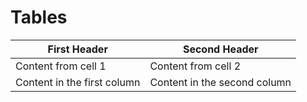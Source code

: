 # Tables

First Header | Second Header
------------ | -------------
Content from cell 1 | Content from cell 2
Content in the first column | Content in the second column